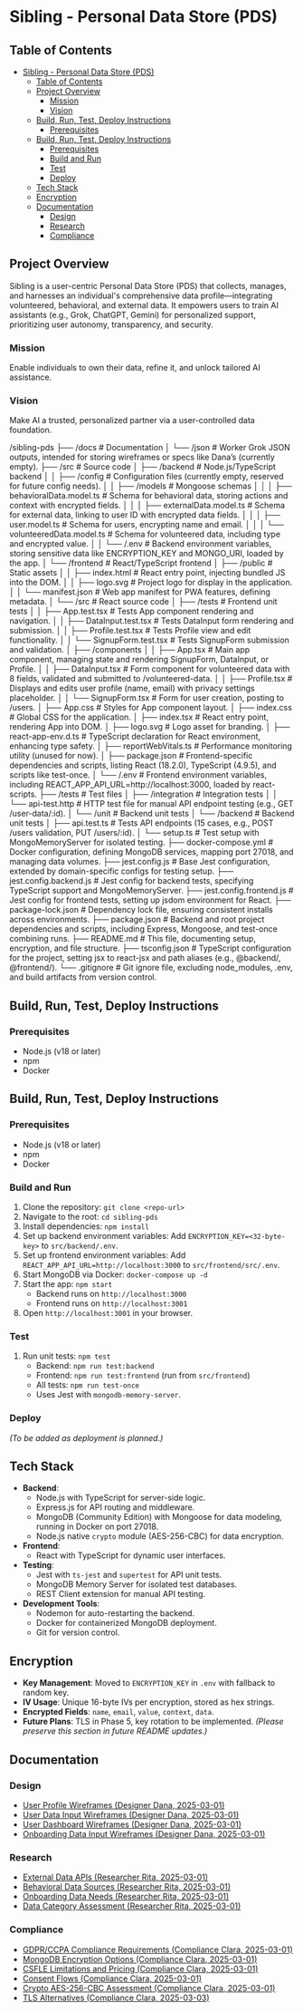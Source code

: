# Sibling - Personal Data Store (PDS)

## Table of Contents
- [Sibling - Personal Data Store (PDS)](#sibling---personal-data-store-pds)
  - [Table of Contents](#table-of-contents)
  - [Project Overview](#project-overview)
    - [Mission](#mission)
    - [Vision](#vision)
  - [Build, Run, Test, Deploy Instructions](#build-run-test-deploy-instructions)
    - [Prerequisites](#prerequisites)
  - [Build, Run, Test, Deploy Instructions](#build-run-test-deploy-instructions-1)
    - [Prerequisites](#prerequisites-1)
    - [Build and Run](#build-and-run)
    - [Test](#test)
    - [Deploy](#deploy)
  - [Tech Stack](#tech-stack)
  - [Encryption](#encryption)
  - [Documentation](#documentation)
    - [Design](#design)
    - [Research](#research)
    - [Compliance](#compliance)

## Project Overview
Sibling is a user-centric Personal Data Store (PDS) that collects, manages, and harnesses an individual's comprehensive data profile—integrating volunteered, behavioral, and external data. It empowers users to train AI assistants (e.g., Grok, ChatGPT, Gemini) for personalized support, prioritizing user autonomy, transparency, and security.

### Mission
Enable individuals to own their data, refine it, and unlock tailored AI assistance.

### Vision
Make AI a trusted, personalized partner via a user-controlled data foundation.

/sibling-pds
├── /docs          # Documentation
│   └── /json      # Worker Grok JSON outputs, intended for storing wireframes or specs like Dana’s (currently empty).
├── /src           # Source code
│   ├── /backend   # Node.js/TypeScript backend
│   │   ├── /config  # Configuration files (currently empty, reserved for future config needs).
│   │   ├── /models  # Mongoose schemas
│   │   │   ├── behavioralData.model.ts  # Schema for behavioral data, storing actions and context with encrypted fields.
│   │   │   ├── externalData.model.ts    # Schema for external data, linking to user ID with encrypted data fields.
│   │   │   ├── user.model.ts            # Schema for users, encrypting name and email.
│   │   │   └── volunteeredData.model.ts # Schema for volunteered data, including type and encrypted value.
│   │   └── /.env    # Backend environment variables, storing sensitive data like ENCRYPTION_KEY and MONGO_URI, loaded by the app.
│   └── /frontend  # React/TypeScript frontend
│       ├── /public        # Static assets
│       │   ├── index.html         # React entry point, injecting bundled JS into the DOM.
│       │   ├── logo.svg           # Project logo for display in the application.
│       │   └── manifest.json      # Web app manifest for PWA features, defining metadata.
│       └── /src           # React source code
│           ├── /tests # Frontend unit tests
│           │   ├── App.test.tsx          # Tests App component rendering and navigation.
│           │   ├── DataInput.test.tsx    # Tests DataInput form rendering and submission.
│           │   ├── Profile.test.tsx      # Tests Profile view and edit functionality.
│           │   └── SignupForm.test.tsx   # Tests SignupForm submission and validation.
│           ├── /components
│           │   ├── App.tsx               # Main app component, managing state and rendering SignupForm, DataInput, or Profile.
│           │   ├── DataInput.tsx         # Form component for volunteered data with 8 fields, validated and submitted to /volunteered-data.
│           │   ├── Profile.tsx           # Displays and edits user profile (name, email) with privacy settings placeholder.
│           │   └── SignupForm.tsx        # Form for user creation, posting to /users.
│           ├── App.css                  # Styles for App component layout.
│           ├── index.css                # Global CSS for the application.
│           ├── index.tsx                # React entry point, rendering App into DOM.
│           ├── logo.svg                 # Logo asset for branding.
│           ├── react-app-env.d.ts       # TypeScript declaration for React environment, enhancing type safety.
│           ├── reportWebVitals.ts       # Performance monitoring utility (unused for now).
│           ├── package.json  # Frontend-specific dependencies and scripts, listing React (18.2.0), TypeScript (4.9.5), and scripts like test-once.
│           └── /.env          # Frontend environment variables, including REACT_APP_API_URL=http://localhost:3000, loaded by react-scripts.
├── /tests         # Test files
│   ├── /integration  # Integration tests
│   │   └── api-test.http  # HTTP test file for manual API endpoint testing (e.g., GET /user-data/:id).
│   └── /unit         # Backend unit tests
│       └── /backend  # Backend unit tests
│           ├── api.test.ts      # Tests API endpoints (15 cases, e.g., POST /users validation, PUT /users/:id).
│           └── setup.ts         # Test setup with MongoMemoryServer for isolated testing.
├── docker-compose.yml  # Docker configuration, defining MongoDB services, mapping port 27018, and managing data volumes.
├── jest.config.js      # Base Jest configuration, extended by domain-specific configs for testing setup.
├── jest.config.backend.js      # Jest config for backend tests, specifying TypeScript support and MongoMemoryServer.
├── jest.config.frontend.js     # Jest config for frontend tests, setting up jsdom environment for React.
├── package-lock.json   # Dependency lock file, ensuring consistent installs across environments.
├── package.json        # Backend and root project dependencies and scripts, including Express, Mongoose, and test-once combining runs.
├── README.md           # This file, documenting setup, encryption, and file structure.
├── tsconfig.json       # TypeScript configuration for the project, setting jsx to react-jsx and path aliases (e.g., @backend/, @frontend/).
└── .gitignore          # Git ignore file, excluding node_modules, .env, and build artifacts from version control.


## Build, Run, Test, Deploy Instructions
### Prerequisites
- Node.js (v18 or later)
- npm
- Docker


## Build, Run, Test, Deploy Instructions
### Prerequisites
- Node.js (v18 or later)
- npm
- Docker

### Build and Run
1. Clone the repository: `git clone <repo-url>`
2. Navigate to the root: `cd sibling-pds`
3. Install dependencies: `npm install`
4. Set up backend environment variables: Add `ENCRYPTION_KEY=<32-byte-key>` to `src/backend/.env`.
5. Set up frontend environment variables: Add `REACT_APP_API_URL=http://localhost:3000` to `src/frontend/src/.env`.
6. Start MongoDB via Docker: `docker-compose up -d`
7. Start the app: `npm start`
   - Backend runs on `http://localhost:3000`
   - Frontend runs on `http://localhost:3001`
8. Open `http://localhost:3001` in your browser.

### Test
1. Run unit tests: `npm test`
   - Backend: `npm run test:backend`
   - Frontend: `npm run test:frontend` (run from `src/frontend`)
   - All tests: `npm run test-once`
   - Uses Jest with `mongodb-memory-server`.

### Deploy
*(To be added as deployment is planned.)*

## Tech Stack
- **Backend**: 
  - Node.js with TypeScript for server-side logic.
  - Express.js for API routing and middleware.
  - MongoDB (Community Edition) with Mongoose for data modeling, running in Docker on port 27018.
  - Node.js native `crypto` module (AES-256-CBC) for data encryption.
- **Frontend**: 
  - React with TypeScript for dynamic user interfaces.
- **Testing**: 
  - Jest with `ts-jest` and `supertest` for API unit tests.
  - MongoDB Memory Server for isolated test databases.
  - REST Client extension for manual API testing.
- **Development Tools**: 
  - Nodemon for auto-restarting the backend.
  - Docker for containerized MongoDB deployment.
  - Git for version control.

## Encryption
- **Key Management**: Moved to `ENCRYPTION_KEY` in `.env` with fallback to random key.
- **IV Usage**: Unique 16-byte IVs per encryption, stored as hex strings.
- **Encrypted Fields**: `name`, `email`, `value`, `context`, `data`.
- **Future Plans**: TLS in Phase 5, key rotation to be implemented.
*(Please preserve this section in future README updates.)*

## Documentation
### Design
- [User Profile Wireframes (Designer Dana, 2025-03-01)](docs/user_profile_wireframes.md)
- [User Data Input Wireframes (Designer Dana, 2025-03-01)](docs/user_data_input_wireframes.md)
- [User Dashboard Wireframes (Designer Dana, 2025-03-01)](docs/user_dashboard_wireframes.md)
- [Onboarding Data Input Wireframes (Designer Dana, 2025-03-01)](docs/onboarding_data_input_wireframes.md)

### Research
- [External Data APIs (Researcher Rita, 2025-03-01)](docs/external_data_apis.md)
- [Behavioral Data Sources (Researcher Rita, 2025-03-01)](docs/behavioral_data_sources.md)
- [Onboarding Data Needs (Researcher Rita, 2025-03-01)](docs/onboarding_data_needs.md)
- [Data Category Assessment (Researcher Rita, 2025-03-01)](docs/data_category_assessment.md)

### Compliance
- [GDPR/CCPA Compliance Requirements (Compliance Clara, 2025-03-01)](docs/gdpr_ccpa_requirements_sibling.md)
- [MongoDB Encryption Options (Compliance Clara, 2025-03-01)](docs/mongodb_encryption_options_sibling.md)
- [CSFLE Limitations and Pricing (Compliance Clara, 2025-03-01)](docs/csfle_limitations_pricing_sibling.md)
- [Consent Flows (Compliance Clara, 2025-03-01)](docs/consent_flows_sibling.md)
- [Crypto AES-256-CBC Assessment (Compliance Clara, 2025-03-01)](docs/crypto_aes256cbc_assessment_sibling.md)
- [TLS Alternatives (Compliance Clara, 2025-03-03)](docs/tls_alternatives_sibling.md)